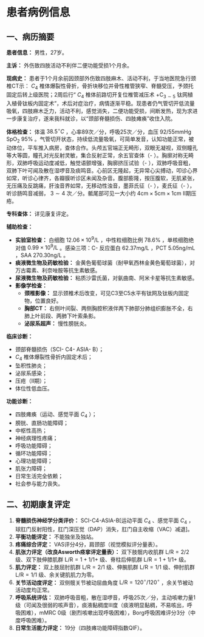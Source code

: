 # 患者病例信息

## 一、病历摘要

**患者信息：** 男性，27岁。

**主诉：** 外伤致四肢活动不利伴二便功能受损1个月余。

**现病史：** 患者于1个月余前因颈部外伤致四肢麻木、活动不利，于当地医院急行颈椎CT示： $C_4$ 椎体爆裂性骨折，骨折块移位并骨性椎管狭窄、脊髓受压，予颈托固定后转上级医院；2周后行“ $C_4$ 椎体前路切开复位椎管减压术 $+\mathrm{C}_{3\sim 5}$ 钛网植入植骨钛板内固定术”，术后对症治疗，病情逐渐平稳。现患者仍气管切开低流量吸氧，四肢麻木乏力，活动不利，感觉消失，二便功能受损，间断发热，现为求进一步康复治疗，遂来我科就诊，以“颈部脊髓损伤、四肢瘫痪”收住入院。

**体格检查：** 体温 $38.5^{\circ}C$ ，心率89次／分，呼吸25次／分，血压 $92 / 55\mathrm{mmHg}$ $\mathrm{SpO_2}$ $95\%$ 。气管切开状态，持续低流量吸氧，可简单发音，认知功能正常，被动体位，平车推入病房，查体合作。头颅五官端正无畸形，双眼无凝视，双侧瞳孔等大等圆，瞳孔对光反射灵敏，集合反射正常，余五官查体（- ）。胸廓对称无畸形，双肺呼吸运动度减低，触觉语颤增强，胸廓挤压试验（- ），双肺呼吸音粗，双肺下叶可闻及散在湿啰音及痰鸣音。心前区无隆起，无异常心尖搏动，叩诊心界如常，听诊心律齐，各瓣膜听诊区未闻及杂音。腹部膨隆，按压腹软，无肌紧张，无压痛及反跳痛，肝浊音界如常，无移动性浊音，墨菲氏征（- ），麦氏征（- ），听诊肠鸣音减弱， $3\sim 4$ 次／分。骶尾部可见一大小约 $4\mathrm{cm}\times 5\mathrm{cm}\times 1\mathrm{cm}$ Ⅱ期压疮。

**专科查体：** 详见康复评定。

**辅助检查：**
*   **实验室检查：** 白细胞 $12.06\times 10^{9} / \mathrm{L}$ ，中性粒细胞比例 $78.6\%$ ，单核细胞绝对值 $0.99\times 10^{9} / \mathrm{L}$ 。感染三项：C- 反应蛋白 $62.37\mathrm{mg / L}$ ，PCT $5.05\mathrm{ng / mL}$ ，SAA $270.30\mathrm{ng / L}$ 。
*   **痰液微生物及药敏检验：** 金黄色葡萄球菌（耐甲氧西林金黄色葡萄球菌），对万古霉素、利奈唑胺等抗生素敏感。
*   **尿液微生物及药敏检验：** 粘质沙雷氏菌，对氨曲南、阿米卡星等抗生素敏感。
*   **影像学检查：**
    *   **颈椎影像：** 显示颈椎术后改变，可见C3至C5水平有钛网及钛板内固定物，位置良好。
    *   **胸部CT：** 右侧叶间裂、两侧胸腔积液伴两下肺部分肺组织膨胀不全，右肺上叶前段、两肺下叶索条影。
    *   **泌尿系超声：** 慢性膀胱炎。

**临床诊断：**
* 颈部脊髓损伤（SCI- C4- ASIA- B）；
* $C_4$ 椎体爆裂性骨折内固定术后；
* 坠积性肺炎；
* 泌尿系感染；
* 压疮（II期）；
* 体位性低血压。

**功能诊断：**
* 四肢瘫痪（运动、感觉平面 $C_4$ ）；
* 膀胱、直肠功能障碍；
* 中枢性高热；
* 神经病理性疼痛；
* 呼吸功能障碍；
* 循环功能障碍；
* 心理功能障碍；
* 肌张力障碍；
* 日常生活完全依赖；
* 社会参与能力丧失。

## 二、初期康复评定

1.  **脊髓损伤神经学分类评价：** SCI-C4-ASIA-B[运动平面 $C_4$ 、感觉平面 $C_4$ ，球肛门反射阳性，肛门深压觉（DAP）消失，肛门自主收缩（VAC）减退]。
2.  **平衡功能评定：** 不能独坐及独站。
3.  **疼痛综合评定：** VAS评分4分，肩颈部（视觉模拟评分量表）。
4.  **肌张力评定（改良Asworth痉挛评定量表）：** 双下肢髋内收肌群 $\mathrm{L} / \mathrm{R} = 2 / 2$ 级、双下肢伸膝肌群 $\mathrm{L} / \mathrm{R} = 1 + 1 / 1+$ 级、脊柱后伸肌群 $\mathrm{L} / \mathrm{R} = 1 + 1 / 1+$ 级。
5.  **肌力评定：** 双上肢屈肘肌群 $\mathrm{L} / \mathrm{R} = 2 / 1$ 级、伸腕肌群 $\mathrm{L} / \mathrm{R} = 1 / 1$ 级、伸肘肌群 $\mathrm{L} / \mathrm{R} = 1 / 1$ 级、余关键肌肌力为零。
6.  **关节活动度评定：** 双侧髋关节被动屈曲角度 $\mathrm{L} / \mathrm{R} = 120^{\circ} / 120^{\circ}$ ，余关节被动活动度均正常。
7.  **呼吸系统评估：** 双肺呼吸音粗，散在湿啰音，呼吸25次／分，主动咳嗽力量1级（可闻及很弱的咳声音），痰液黏稠度Ⅲ度（痰液明显黏稠，不易咳出，呼吸困难），mMRC 0级（剧烈咳嗽出现呼吸困难），Borg呼吸困难评分3分（中度呼吸困难）。
8.  **日常生活能力评定：** 19分（四肢瘫功能障碍指数QIF）。